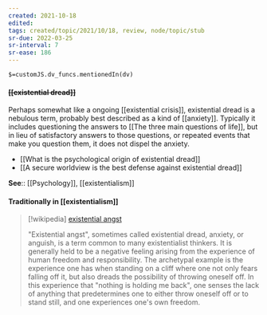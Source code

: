 ```yaml
---
created: 2021-10-18
edited: 
tags: created/topic/2021/10/18, review, node/topic/stub
sr-due: 2022-03-25
sr-interval: 7
sr-ease: 186
---
```

`$=customJS.dv_funcs.mentionedIn(dv)`

#### <s class="topic-title">[[existential dread]]</s>

Perhaps somewhat like a ongoing [[existential crisis]], existential dread is a nebulous term, probably best described as a kind of [[anxiety]]. 
Typically it includes questioning the answers to [[The three main questions of life]], but in lieu of satisfactory answers to those questions, or repeated events that make you question them, it does not dispel the anxiety.

- [[What is the psychological origin of existential dread]]
- [[A secure worldview is the best defense against existential dread]]

**See**:: [[Psychology]], [[existentialism]]

#### Traditionally in [[existentialism]]
> [!wikipedia] [existential angst](https://en.wikipedia.org/wiki/Existentialism#Angst_and_dread)
> 
> "Existential angst", sometimes called existential dread, anxiety, or anguish, is a term common to many existentialist thinkers. It is generally held to be a negative feeling arising from the experience of human freedom and responsibility. The archetypal example is the experience one has when standing on a cliff where one not only fears falling off it, but also dreads the possibility of throwing oneself off. In this experience that "nothing is holding me back", one senses the lack of anything that predetermines one to either throw oneself off or to stand still, and one experiences one's own freedom. 
